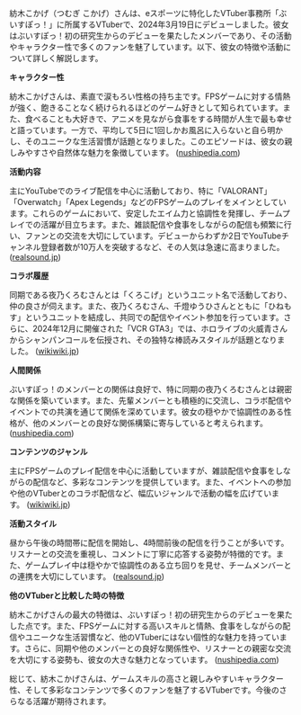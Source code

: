 紡木こかげ（つむぎ こかげ）さんは、eスポーツに特化したVTuber事務所「ぶいすぽっ！」に所属するVTuberで、2024年3月19日にデビューしました。彼女はぶいすぽっ！初の研究生からのデビューを果たしたメンバーであり、その活動やキャラクター性で多くのファンを魅了しています。以下、彼女の特徴や活動について詳しく解説します。

**キャラクター性**

紡木こかげさんは、素直で涙もろい性格の持ち主です。FPSゲームに対する情熱が強く、飽きることなく続けられるほどのゲーム好きとして知られています。また、食べることも大好きで、アニメを見ながら食事をする時間が人生で最も幸せと語っています。一方で、平均して5日に1回しかお風呂に入らないと自ら明かし、そのユニークな生活習慣が話題となりました。このエピソードは、彼女の親しみやすさや自然体な魅力を象徴しています。 ([nushipedia.com](https://nushipedia.com/13377/?utm_source=openai))

**活動内容**

主にYouTubeでのライブ配信を中心に活動しており、特に「VALORANT」「Overwatch」「Apex Legends」などのFPSゲームのプレイをメインとしています。これらのゲームにおいて、安定したエイム力と協調性を発揮し、チームプレイでの活躍が目立ちます。また、雑談配信や食事をしながらの配信も頻繁に行い、ファンとの交流を大切にしています。デビューからわずか2日でYouTubeチャンネル登録者数が10万人を突破するなど、その人気は急速に高まりました。 ([realsound.jp](https://realsound.jp/tech/2024/04/post-1628773_3.html?utm_source=openai))

**コラボ履歴**

同期である夜乃くろむさんとは「くろこげ」というユニット名で活動しており、仲の良さが伺えます。また、夜乃くろむさん、千燈ゆうひさんとともに「ひねもす」というユニットを結成し、共同での配信やイベント参加を行っています。さらに、2024年12月に開催された「VCR GTA3」では、ホロライブの火威青さんからシャンパンコールを伝授され、その独特な棒読みスタイルが話題となりました。 ([wikiwiki.jp](https://wikiwiki.jp/vspo/%E7%B4%A1%E6%9C%A8%E3%81%93%E3%81%8B%E3%81%92?utm_source=openai))

**人間関係**

ぶいすぽっ！のメンバーとの関係は良好で、特に同期の夜乃くろむさんとは親密な関係を築いています。また、先輩メンバーとも積極的に交流し、コラボ配信やイベントでの共演を通じて関係を深めています。彼女の穏やかで協調性のある性格が、他のメンバーとの良好な関係構築に寄与していると考えられます。 ([nushipedia.com](https://nushipedia.com/13377/?utm_source=openai))

**コンテンツのジャンル**

主にFPSゲームのプレイ配信を中心に活動していますが、雑談配信や食事をしながらの配信など、多彩なコンテンツを提供しています。また、イベントへの参加や他のVTuberとのコラボ配信など、幅広いジャンルで活動の幅を広げています。 ([wikiwiki.jp](https://wikiwiki.jp/vspo/%E7%B4%A1%E6%9C%A8%E3%81%93%E3%81%8B%E3%81%92?utm_source=openai))

**活動スタイル**

昼から午後の時間帯に配信を開始し、4時間前後の配信を行うことが多いです。リスナーとの交流を重視し、コメントに丁寧に応答する姿勢が特徴的です。また、ゲームプレイ中は穏やかで協調性のある立ち回りを見せ、チームメンバーとの連携を大切にしています。 ([realsound.jp](https://realsound.jp/tech/2024/04/post-1628773_3.html?utm_source=openai))

**他のVTuberと比較した時の特徴**

紡木こかげさんの最大の特徴は、ぶいすぽっ！初の研究生からのデビューを果たした点です。また、FPSゲームに対する高いスキルと情熱、食事をしながらの配信やユニークな生活習慣など、他のVTuberにはない個性的な魅力を持っています。さらに、同期や他のメンバーとの良好な関係性や、リスナーとの親密な交流を大切にする姿勢も、彼女の大きな魅力となっています。 ([nushipedia.com](https://nushipedia.com/13377/?utm_source=openai))

総じて、紡木こかげさんは、ゲームスキルの高さと親しみやすいキャラクター性、そして多彩なコンテンツで多くのファンを魅了するVTuberです。今後のさらなる活躍が期待されます。 